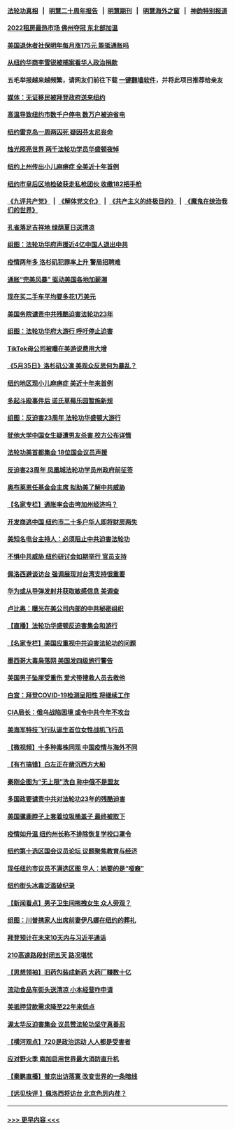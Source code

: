 #### [法轮功真相](https://github.com/gfw-breaker/truth/blob/master/README.md?t=0) &nbsp;&nbsp;|&nbsp;&nbsp; [明慧二十周年报告](https://github.com/gfw-breaker/mh-reports/blob/master/README.md?t=0) &nbsp;&nbsp;|&nbsp;&nbsp;[明慧期刊](https://github.com/gfw-breaker/mh-qikan) &nbsp;&nbsp;|&nbsp;&nbsp; [明慧海外之窗](https://github.com/gfw-breaker/mh-news/blob/master/README.md?t=0) &nbsp;&nbsp;|&nbsp;&nbsp; [神韵特别报道](https://github.com/gfw-breaker/mh-news/blob/master/shenyun.md?t=0)
#### [2022租房最热市场 佛州夺冠 东北部加温](../pages/nsc412/n13786948.md?t=07221901) 
#### [美国退休者社保明年每月涨175元 能抵通胀吗](../pages/nsc412/n13786545.md?t=07221901) 
#### [从纽约华商李雪锐被捕案看华人政治捐款](../pages/nsc412/n13786802.md?t=07221901) 
#### 五毛举报越来越频繁，请网友们前往下载 [一键翻墙软件](https://github.com/gfw-breaker/ssr-accounts)，并将此项目推荐给亲友
#### [媒体：无证移民被拜登政府送来纽约](../pages/nsc412/n13786763.md?t=07221901) 
#### [高温导致纽约市数千户停电 数万户被迫省电](../pages/nsc412/n13786765.md?t=07221901) 
#### [纽约雷克岛一周两囚死 疑因芬太尼丧命](../pages/nsc412/n13786775.md?t=07221901) 
#### [烛光照亮世界  两千法轮功学员华盛顿夜悼](../pages/nsc412/n13786496.md?t=07221901) 
#### [纽约上州传出小儿麻痹症 全美近十年首例](../pages/nsc412/n13786767.md?t=07221901) 
#### [纽约市皇后区地检破获走私枪团伙 收缴182把手枪](../pages/nsc412/n13786758.md?t=07221901) 
#### [《九评共产党》](https://github.com/begood0513/9ping.md/blob/master/README.md) &nbsp;|&nbsp; [《解体党文化》](../../../../jtdwh.md/blob/master/README.md)  &nbsp;|&nbsp; [《共产主义的终极目的》](../../../../gczydzjmd.md/blob/master/README.md) &nbsp;|&nbsp; [《魔鬼在统治我们的世界》](../../../../mgztzwmdsj.md/blob/master/README.md) 
#### [孔雀落足吉祥地 绿荫夏日送清凉](../pages/nsc412/n13786797.md?t=07221901) 
#### [组图：法轮功华府声援近4亿中国人退出中共](../pages/nsc412/n13786581.md?t=07221901) 
#### [疫情两年多 洛杉矶犯罪率上升 警局招聘难](../pages/nsc412/n13786650.md?t=07221901) 
#### [通胀“完美风暴” 驱动美国各地加薪潮](../pages/nsc412/n13786635.md?t=07221901) 
#### [现在买二手车平均要多花1万美元](../pages/nsc412/n13786508.md?t=07221901) 
#### [美国务院谴责中共残酷迫害法轮功23年](../pages/nsc412/n13786585.md?t=07221901) 
#### [组图：法轮功华府大游行 呼吁停止迫害](../pages/nsc412/n13786519.md?t=07221901) 
#### [TikTok母公司被曝在美游说费用大增](../pages/nsc412/n13786384.md?t=07221901) 
#### [《5月35日》洛杉矶公演 美观众反思何为暴乱？](../pages/nsc412/n13785743.md?t=07221901) 
#### [纽约地区现小儿麻痹症 美近十年来首例](../pages/nsc412/n13786502.md?t=07221901) 
#### [多起斗殴事件后 诺氏草莓乐园暂施新规](../pages/nsc412/n13786479.md?t=07221901) 
#### [组图：反迫害23周年 法轮功华盛顿大游行](../pages/nsc412/n13786433.md?t=07221901) 
#### [犹他大学中国女生疑遭男友杀害 校方公布详情](../pages/nsc412/n13786378.md?t=07221901) 
#### [法轮功美首都集会 18位国会议员声援](../pages/nsc412/n13786399.md?t=07221901) 
#### [反迫害23周年 凤凰城法轮功学员州政府前征签](../pages/nsc412/n13786397.md?t=07221901) 
#### [奥布莱恩任基金会主席 拟助美了解中共威胁](../pages/nsc412/n13786288.md?t=07221901) 
#### [【名家专栏】通胀率会击垮加州经济吗？](../pages/nsc412/n13785455.md?t=07221901) 
#### [开发商逃中国 纽约市二十多户华人即将财房两失](../pages/nsc412/n13785930.md?t=07221901) 
#### [美知名电台主持人：必须阻止中共迫害法轮功](../pages/nsc412/n13786253.md?t=07221901) 
#### [不惧中共威胁 纽约研讨会如期举行 官员支持](../pages/nsc412/n13786318.md?t=07221901) 
#### [佩洛西避谈访台 强调展现对台湾支持很重要](../pages/nsc412/n13786329.md?t=07221901) 
#### [华为或从导弹发射井获取敏感信息 美调查](../pages/nsc412/n13786198.md?t=07221901) 
#### [卢比奥：曝光在美公司内部的中共秘密组织](../pages/nsc412/n13786308.md?t=07221901) 
#### [【直播】法轮功华盛顿反迫害集会和游行](../pages/nsc412/n13781661.md?t=07221901) 
#### [【名家专栏】美国应重视中共迫害法轮功的问题](../pages/nsc412/n13785713.md?t=07221901) 
#### [墨西哥大毒枭落网 美国发四级旅行警告](../pages/nsc412/n13785590.md?t=07221901) 
#### [美国男子坠崖受重伤 爱犬带搜救人员去救他](../pages/nsc412/n13786036.md?t=07221901) 
#### [白宫：拜登COVID-19检测呈阳性 将继续工作](../pages/nsc412/n13786280.md?t=07221901) 
#### [CIA局长：俄乌战陷困境 或令中共今年不攻台](../pages/nsc412/n13786225.md?t=07221901) 
#### [美海军特技飞行队诞生首位女性战机飞行员](../pages/nsc412/n13785819.md?t=07221901) 
#### [【微视频】十多种毒株同现 中国疫情与海外不同](../pages/nsc412/n13786174.md?t=07221901) 
#### [【有冇搞错】白左正在凿沉西方大船](../pages/nsc412/n13785967.md?t=07221901) 
#### [秦刚企图为“无上限”洗白 称中俄不是盟友](../pages/nsc412/n13785999.md?t=07221901) 
#### [多国政要谴责中共对法轮功23年的残酷迫害](../pages/nsc412/n13785817.md?t=07221901) 
#### [美国骡鹿脖子上套着垃圾桶盖子 最终被取下](../pages/nsc412/n13785816.md?t=07221901) 
#### [疫情如升温 纽约州长称不排除恢复学校口罩令](../pages/nsc412/n13785928.md?t=07221901) 
#### [纽约第十选区国会议员论坛 议题聚焦教育与经济](../pages/nsc412/n13785916.md?t=07221901) 
#### [现任纽约市议员不满选区图 华人：她要的是“哑裔”](../pages/nsc412/n13785924.md?t=07221901) 
#### [纽约街头冰毒泛滥破纪录](../pages/nsc412/n13785921.md?t=07221901) 
#### [【新闻看点】男子卫生间拖拽女生 众人旁观？](../pages/nsc412/n13785602.md?t=07221901) 
#### [组图：川普携家人出席前妻伊凡娜在纽约的葬礼](../pages/nsc412/n13785636.md?t=07221901) 
#### [拜登预计在未来10天内与习近平通话](../pages/nsc412/n13785770.md?t=07221901) 
#### [210高速路段封闭五天 路况堪忧](../pages/nsc412/n13785739.md?t=07221901) 
#### [【思想领袖】旧药包装成新药 大药厂赚数十亿](../pages/nsc412/n13771487.md?t=07221901) 
#### [流动食品车街头送清凉 小本经营咋申请](../pages/nsc412/n13785720.md?t=07221901) 
#### [美抵押贷款需求降至22年来低点](../pages/nsc412/n13785643.md?t=07221901) 
#### [渥太华反迫害集会 议员赞法轮功坚守真善忍](../pages/nsc412/n13785644.md?t=07221901) 
#### [【横河观点】720是政治运动 人人都是受害者](../pages/nsc412/n13785657.md?t=07221901) 
#### [应对野火季 南加启用世界最大消防直升机](../pages/nsc412/n13785678.md?t=07221901) 
#### [【秦鹏直播】普京出访落寞 改变世界的一条暗线](../pages/nsc412/n13785653.md?t=07221901) 
#### [【远见快评 】佩洛西将访台 北京色厉内荏？](../pages/nsc412/n13785617.md?t=07221901) 

----
#### [ >>> 更早内容 <<< ](../indexes/nsc412-earlier.md)
